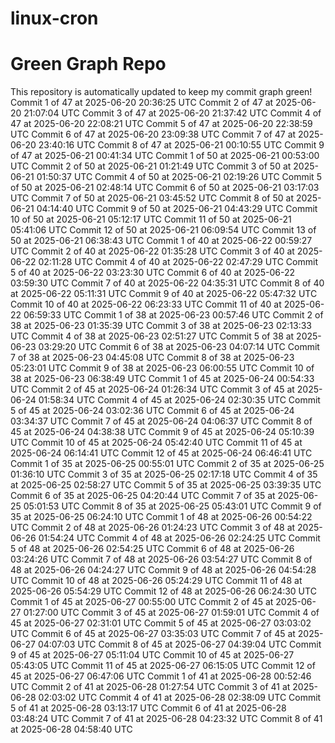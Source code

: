 # linux-cron

# Green Graph Repo
This repository is automatically updated to keep my commit graph green!
Commit 1 of 47 at 2025-06-20 20:36:25 UTC
Commit 2 of 47 at 2025-06-20 21:07:04 UTC
Commit 3 of 47 at 2025-06-20 21:37:42 UTC
Commit 4 of 47 at 2025-06-20 22:08:21 UTC
Commit 5 of 47 at 2025-06-20 22:38:59 UTC
Commit 6 of 47 at 2025-06-20 23:09:38 UTC
Commit 7 of 47 at 2025-06-20 23:40:16 UTC
Commit 8 of 47 at 2025-06-21 00:10:55 UTC
Commit 9 of 47 at 2025-06-21 00:41:34 UTC
Commit 1 of 50 at 2025-06-21 00:53:00 UTC
Commit 2 of 50 at 2025-06-21 01:21:49 UTC
Commit 3 of 50 at 2025-06-21 01:50:37 UTC
Commit 4 of 50 at 2025-06-21 02:19:26 UTC
Commit 5 of 50 at 2025-06-21 02:48:14 UTC
Commit 6 of 50 at 2025-06-21 03:17:03 UTC
Commit 7 of 50 at 2025-06-21 03:45:52 UTC
Commit 8 of 50 at 2025-06-21 04:14:40 UTC
Commit 9 of 50 at 2025-06-21 04:43:29 UTC
Commit 10 of 50 at 2025-06-21 05:12:17 UTC
Commit 11 of 50 at 2025-06-21 05:41:06 UTC
Commit 12 of 50 at 2025-06-21 06:09:54 UTC
Commit 13 of 50 at 2025-06-21 06:38:43 UTC
Commit 1 of 40 at 2025-06-22 00:59:27 UTC
Commit 2 of 40 at 2025-06-22 01:35:28 UTC
Commit 3 of 40 at 2025-06-22 02:11:28 UTC
Commit 4 of 40 at 2025-06-22 02:47:29 UTC
Commit 5 of 40 at 2025-06-22 03:23:30 UTC
Commit 6 of 40 at 2025-06-22 03:59:30 UTC
Commit 7 of 40 at 2025-06-22 04:35:31 UTC
Commit 8 of 40 at 2025-06-22 05:11:31 UTC
Commit 9 of 40 at 2025-06-22 05:47:32 UTC
Commit 10 of 40 at 2025-06-22 06:23:33 UTC
Commit 11 of 40 at 2025-06-22 06:59:33 UTC
Commit 1 of 38 at 2025-06-23 00:57:46 UTC
Commit 2 of 38 at 2025-06-23 01:35:39 UTC
Commit 3 of 38 at 2025-06-23 02:13:33 UTC
Commit 4 of 38 at 2025-06-23 02:51:27 UTC
Commit 5 of 38 at 2025-06-23 03:29:20 UTC
Commit 6 of 38 at 2025-06-23 04:07:14 UTC
Commit 7 of 38 at 2025-06-23 04:45:08 UTC
Commit 8 of 38 at 2025-06-23 05:23:01 UTC
Commit 9 of 38 at 2025-06-23 06:00:55 UTC
Commit 10 of 38 at 2025-06-23 06:38:49 UTC
Commit 1 of 45 at 2025-06-24 00:54:33 UTC
Commit 2 of 45 at 2025-06-24 01:26:34 UTC
Commit 3 of 45 at 2025-06-24 01:58:34 UTC
Commit 4 of 45 at 2025-06-24 02:30:35 UTC
Commit 5 of 45 at 2025-06-24 03:02:36 UTC
Commit 6 of 45 at 2025-06-24 03:34:37 UTC
Commit 7 of 45 at 2025-06-24 04:06:37 UTC
Commit 8 of 45 at 2025-06-24 04:38:38 UTC
Commit 9 of 45 at 2025-06-24 05:10:39 UTC
Commit 10 of 45 at 2025-06-24 05:42:40 UTC
Commit 11 of 45 at 2025-06-24 06:14:41 UTC
Commit 12 of 45 at 2025-06-24 06:46:41 UTC
Commit 1 of 35 at 2025-06-25 00:55:01 UTC
Commit 2 of 35 at 2025-06-25 01:36:10 UTC
Commit 3 of 35 at 2025-06-25 02:17:18 UTC
Commit 4 of 35 at 2025-06-25 02:58:27 UTC
Commit 5 of 35 at 2025-06-25 03:39:35 UTC
Commit 6 of 35 at 2025-06-25 04:20:44 UTC
Commit 7 of 35 at 2025-06-25 05:01:53 UTC
Commit 8 of 35 at 2025-06-25 05:43:01 UTC
Commit 9 of 35 at 2025-06-25 06:24:10 UTC
Commit 1 of 48 at 2025-06-26 00:54:22 UTC
Commit 2 of 48 at 2025-06-26 01:24:23 UTC
Commit 3 of 48 at 2025-06-26 01:54:24 UTC
Commit 4 of 48 at 2025-06-26 02:24:25 UTC
Commit 5 of 48 at 2025-06-26 02:54:25 UTC
Commit 6 of 48 at 2025-06-26 03:24:26 UTC
Commit 7 of 48 at 2025-06-26 03:54:27 UTC
Commit 8 of 48 at 2025-06-26 04:24:27 UTC
Commit 9 of 48 at 2025-06-26 04:54:28 UTC
Commit 10 of 48 at 2025-06-26 05:24:29 UTC
Commit 11 of 48 at 2025-06-26 05:54:29 UTC
Commit 12 of 48 at 2025-06-26 06:24:30 UTC
Commit 1 of 45 at 2025-06-27 00:55:00 UTC
Commit 2 of 45 at 2025-06-27 01:27:00 UTC
Commit 3 of 45 at 2025-06-27 01:59:01 UTC
Commit 4 of 45 at 2025-06-27 02:31:01 UTC
Commit 5 of 45 at 2025-06-27 03:03:02 UTC
Commit 6 of 45 at 2025-06-27 03:35:03 UTC
Commit 7 of 45 at 2025-06-27 04:07:03 UTC
Commit 8 of 45 at 2025-06-27 04:39:04 UTC
Commit 9 of 45 at 2025-06-27 05:11:04 UTC
Commit 10 of 45 at 2025-06-27 05:43:05 UTC
Commit 11 of 45 at 2025-06-27 06:15:05 UTC
Commit 12 of 45 at 2025-06-27 06:47:06 UTC
Commit 1 of 41 at 2025-06-28 00:52:46 UTC
Commit 2 of 41 at 2025-06-28 01:27:54 UTC
Commit 3 of 41 at 2025-06-28 02:03:02 UTC
Commit 4 of 41 at 2025-06-28 02:38:09 UTC
Commit 5 of 41 at 2025-06-28 03:13:17 UTC
Commit 6 of 41 at 2025-06-28 03:48:24 UTC
Commit 7 of 41 at 2025-06-28 04:23:32 UTC
Commit 8 of 41 at 2025-06-28 04:58:40 UTC
